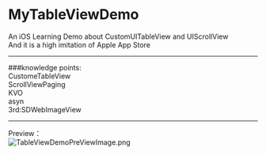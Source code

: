 # MyTableViewDemo
An iOS Learning Demo about CustomUITableView and UIScrollView<br>
And it is a high imitation of Apple App Store<br>

***
###knowledge points:<br>
CustomeTableView<br>
ScrollViewPaging<br>
KVO<br>
asyn<br>
3rd:SDWebImageView

***
Preview：<br>
![TableViewDemoPreViewImage.png](http://7xawto.com1.z0.glb.clouddn.com/MyTableViewDemoPreview.png "TableViewDemoPreViewImage.png")
